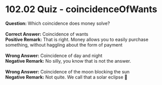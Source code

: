 # 102.02 Quiz - coincidenceOfWants

**Question:** Which coincidence does money solve?\
\
**Correct Answer:** Coincidence of wants\
**Positive Remark:** That is right. Money allows you to easily purchase something, without haggling about the form of payment\
\
**Wrong Answer:** Coincidence of day and night\
**Negative Remark:** No silly, you know that is not the answer.\
\
**Wrong Answer:** Coincidence of the moon blocking the sun\
**Negative Remark:** Not quite. We call that a solar eclipse 🌚
